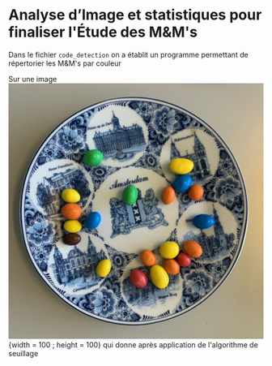 # Analyse d’Image et statistiques pour finaliser l'Étude des M&M's
Dans le fichier `code_detection` on a établit un programme permettant de répertorier les M&amp;M's par couleur

Sur une image ![<>](IMG_1344.jpeg){width = 100 ; height = 100} qui donne après application de l'algorithme de seuillage
